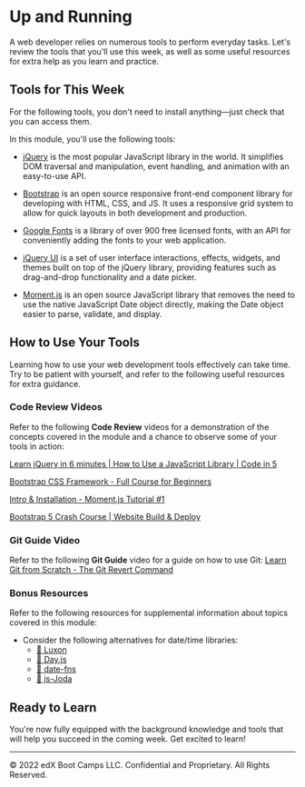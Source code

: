 # Up and Running
A web developer relies on numerous tools to perform everyday tasks. Let's review the tools that you'll use this week, as well as some useful resources for extra help as you learn and practice.

## Tools for This Week
For the following tools, you don't need to install anything—just check that you can access them.

In this module, you'll use the following tools:

* [jQuery](https://jquery.com/) is the most popular JavaScript library in the world. It simplifies DOM traversal and manipulation, event handling, and animation with an easy-to-use API.

* [Bootstrap](https://getbootstrap.com/docs/4.5/getting-started/introduction/) is an open source responsive front-end component library for developing with HTML, CSS, and JS. It uses a responsive grid system to allow for quick layouts in both development and production.

* [Google Fonts](https://fonts.google.com/) is a library of over 900 free licensed fonts, with an API for conveniently adding the fonts to your web application.

* [jQuery UI](https://jqueryui.com/) is a set of user interface interactions, effects, widgets, and themes built on top of the jQuery library, providing features such as drag-and-drop functionality and a date picker.

* [Moment.js](https://momentjs.com/) is an open source JavaScript library that removes the need to use the native JavaScript Date object directly, making the Date object easier to parse, validate, and display.

## How to Use Your Tools
Learning how to use your web development tools effectively can take time. Try to be patient with yourself, and refer to the following useful resources for extra guidance.

### Code Review Videos
Refer to the following **Code Review** videos for a demonstration of the concepts covered in the module and a chance to observe some of your tools in action:

[Learn jQuery in 6 minutes | How to Use a JavaScript Library | Code in 5](https://www.youtube.com/watch?v=JjIvF0yikGU)

[Bootstrap CSS Framework - Full Course for Beginners](https://www.youtube.com/watch?v=-qfEOE4vtxE)

[Intro & Installation - Moment.js Tutorial #1](https://www.youtube.com/watch?v=n80RRNS1k64)

[Bootstrap 5 Crash Course | Website Build & Deploy](https://www.youtube.com/watch?v=4sosXZsdy-s)

### Git Guide Video
Refer to the following **Git Guide** video for a guide on how to use Git:
[Learn Git from Scratch - The Git Revert Command](https://www.youtube.com/watch?v=U3uwMr3u2Q4)

### Bonus Resources
Refer to the following resources for supplemental information about topics covered in this module:

* Consider the following alternatives for date/time libraries:
    * [📖 Luxon](https://moment.github.io/luxon/)
    * [📖 Day.js](https://day.js.org/)
    * [📖 date-fns](https://date-fns.org/)
    * [📖 js-Joda](https://js-joda.github.io/js-joda/)

## Ready to Learn
You're now fully equipped with the background knowledge and tools that will help you succeed in the coming week. Get excited to learn!

---
© 2022 edX Boot Camps LLC. Confidential and Proprietary. All Rights Reserved.
